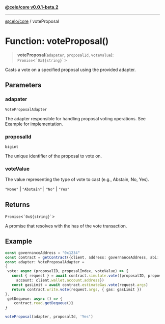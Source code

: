 [**@celo/core v0.0.1-beta.2**](../README.md)

***

[@celo/core](../globals.md) / voteProposal

# Function: voteProposal()

> **voteProposal**(`adapater`, `proposalId`, `voteValue`): `Promise`\<`` `0x${string}` ``\>

Casts a vote on a specified proposal using the provided adapter.

## Parameters

### adapater

`VoteProposalAdapter`

The adapter responsible for handling proposal voting operations. See Example for implementation.

### proposalId

`bigint`

The unique identifier of the proposal to vote on.

### voteValue

The value representing the type of vote to cast (e.g., Abstain, No, Yes).

`"None"` | `"Abstain"` | `"No"` | `"Yes"`

## Returns

`Promise`\<`` `0x${string}` ``\>

A promise that resolves with the has of the vote transaction.

## Example

```ts
const governanceAddress = "0x1234" 
const contract = getContract({client, address: governanceAddress, abi: governanceABI})
const adapter: VoteProposalAdapter =
{
 vote: async (proposalID, proposalIndex, voteValue) => {
   const { request } = await contract.simulate.vote([proposalID, proposalIndex, voteValue], {
     account: client.wallet.account.address})
   const gasLimit = await contract.estimateGas.vote(request.args)
   return contract.write.vote(request.args, { gas: gasLimit })
},
 getDequeue: async () => {
    contract.read.getDequeue()}
}

voteProposal(adapter, proposalId, 'Yes')
```
